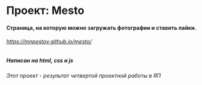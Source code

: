 # Проект: Mesto

#### Страница, на которую можно загружать фотографии и ставить лайки.
###### https://mnpestov.github.io/mesto/
##### Написан на html, css и js
###### Этот проект - результат четвертой проектной работы в ЯП